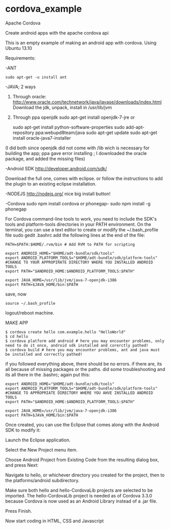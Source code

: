 cordova_example
===============

Apache Cordova 

Create android apps with the apache cordova api

This is an empty example of making an android app with cordova.
Using Ubuntu 13.10

Requirements:

-ANT

    sudo apt-get -u install ant

-JAVA; 2 ways

1. Through oracle:
    http://www.oracle.com/technetwork/java/javase/downloads/index.html
Download the jdk, unpack, install in /usr/lib/jvm

2. Through ppa openjdk
    sudo apt-get install openjdk-7-jre
or

    sudo apt-get install python-software-properties
    sudo add-apt-repository ppa:webupd8team/java
    sudo apt-get update
    sudo apt-get install oracle-java7-installer
    
(I did both since openjdk did not come with /lib wich is necessary for building the app; ppa gave error installing ; I downloaded the oracle package, and added the missing files)

-Android SDK
http://developer.android.com/sdk/

Download the full one, comes with eclipse. or follow the instructions to add the plugin to an existing eclipse installation.


-NODEJS
    http://nodejs.org/
nice big install button!

-Cordova
    sudo npm install cordova
or phonegap- 
    sudo npm install -g phonegap

For Cordova command-line tools to work, you need to include the SDK's tools and platform-tools directories in your PATH
environment. On the terminal, you can use a text editor to create or modify the ~/.bash_profile file
      sudo gedit .bashrc
add the following lines at the end of the file:
    
    PATH=$PATH:$HOME/.rvm/bin # Add RVM to PATH for scripting

    export ANDROID_HOME="$HOME/adt-bundle/sdk/tools"
    export ANDROID_PLATFORM_TOOLS="$HOME/adt-bundle/sdk/platform-tools" #CHANGE TO YOUR APPROPIRATE DIRECTORY WHERE YOU INSTALLED ANDROID TOOLS
    export PATH="$ANDROID_HOME:$ANDROID_PLATFORM_TOOLS:$PATH"

    export JAVA_HOME=/usr/lib/jvm/java-7-openjdk-i386 
    export PATH=$JAVA_HOME/bin:$PATH

save,
now

    source ~/.bash_profile
    
logout/reboot machine.

MAKE APP

    $ cordova create hello com.example.hello "HelloWorld"
    $ cd hello
    $ cordova platform add android # here you may encounter problems, only need to do it once, android sdk installed and corerctly pathed!
    $ cordova build # here you may encounter problems, ant and java must be installed and correctly pathed!
    
if you followed everything above, there should be no errors. if there are, its all because of missing packages or the paths. did some troubleshooting and its all there in the .bashrc;
again put this:

    export ANDROID_HOME="$HOME/adt-bundle/sdk/tools"
    export ANDROID_PLATFORM_TOOLS="$HOME/adt-bundle/sdk/platform-tools" #CHANGE TO APPROPRIATE DIRECTORY WHERE YOU AHVE INSTALLED ANDROID TOOLS
    export PATH="$ANDROID_HOME:$ANDROID_PLATFORM_TOOLS:$PATH"

    export JAVA_HOME=/usr/lib/jvm/java-7-openjdk-i386
    export PATH=$JAVA_HOME/bin:$PATH

Once created, you can use the Eclipse that comes along with the Android SDK to modify it:

Launch the Eclipse application.

Select the New Project menu item.

Choose Android Project from Existing Code from the resulting dialog box, and press Next: 

Navigate to hello, or whichever directory you created for the project, then to the platforms/android subdirectory.

Make sure both hello and hello-CordovaLib projects are selected to be imported. The hello-CordovaLib project is needed as of Cordova 3.3.0 because Cordova is now used as an Android Library instead of a .jar file.

Press Finish.

Now start coding in HTML, CSS and Javascript 
